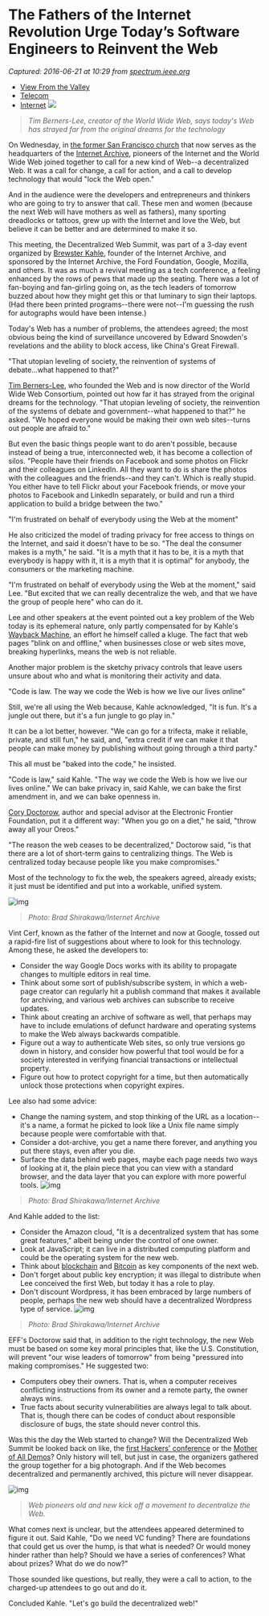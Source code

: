 # The Fathers of the Internet Revolution Urge Today’s Software Engineers to Reinvent the Web

_Captured: 2016-06-21 at 10:29 from [spectrum.ieee.org](http://spectrum.ieee.org/view-from-the-valley/telecom/internet/the-fathers-of-the-internet-revolution-urge-todays-pioneers-to-reinvent-the-web)_

  * [View From the Valley](http://spectrum.ieee.org/blog/view-from-the-valley)
  * [Telecom](http://spectrum.ieee.org/telecom)
  * [Internet](http://spectrum.ieee.org/telecom/internet)
![](http://spectrum.ieee.org/img/TimBernersLee-1465843896039.jpg)

> _Tim Berners-Lee, creator of the World Wide Web, says today's Web has strayed far from the original dreams for the technology_

On Wednesday, in [the former San Francisco church](http://kalw.org/post/old-church-internet-archive-stores-our-digital-history#stream/0) that now serves as the headquarters of the [Internet Archive](https://archive.org/index.php), pioneers of the Internet and the World Wide Web joined together to call for a new kind of Web--a decentralized Web. It was a call for change, a call for action, and a call to develop technology that would "lock the Web open."

And in the audience were the developers and entrepreneurs and thinkers who are going to try to answer that call. These men and women (because the next Web will have mothers as well as fathers), many sporting dreadlocks or tattoos, grew up with the Internet and love the Web, but believe it can be better and are determined to make it so.

This meeting, the Decentralized Web Summit, was part of a 3-day event organized by [Brewster Kahle](http://brewster.kahle.org/about/), founder of the Internet Archive, and sponsored by the Internet Archive, the Ford Foundation, Google, Mozilla, and others. It was as much a revival meeting as a tech conference, a feeling enhanced by the rows of pews that made up the seating. There was a lot of fan-boying and fan-girling going on, as the tech leaders of tomorrow buzzed about how they might get this or that luminary to sign their laptops. (Had there been printed programs--there were not--I'm guessing the rush for autographs would have been intense.)

Today's Web has a number of problems, the attendees agreed; the most obvious being the kind of surveillance uncovered by Edward Snowden's revelations and the ability to block access, like China's Great Firewall.

"That utopian leveling of society, the reinvention of systems of debate...what happened to that?"

[Tim Berners-Lee](https://www.w3.org/People/Berners-Lee/), who founded the Web and is now director of the World Wide Web Consortium, pointed out how far it has strayed from the original dreams for the technology. "That utopian leveling of society, the reinvention of the systems of debate and government--what happened to that?" he asked. "We hoped everyone would be making their own web sites--turns out people are afraid to."

But even the basic things people want to do aren't possible, because instead of being a true, interconnected web, it has become a collection of silos. "People have their friends on Facebook and some photos on Flickr and their colleagues on LinkedIn. All they want to do is share the photos with the colleagues and the friends--and they can't. Which is really stupid. You either have to tell Flickr about your Facebook friends, or move your photos to Facebook and LinkedIn separately, or build and run a third application to build a bridge between the two."

"I'm frustrated on behalf of everybody using the Web at the moment"

He also criticized the model of trading privacy for free access to things on the Internet, and said it doesn't have to be so. "The deal the consumer makes is a myth," he said. "It is a myth that it has to be, it is a myth that everybody is happy with it, it is a myth that it is optimal" for anybody, the consumers or the marketing machine.

"I'm frustrated on behalf of everybody using the Web at the moment," said Lee. "But excited that we can really decentralize the web, and that we have the group of people here" who can do it.

Lee and other speakers at the event pointed out a key problem of the Web today is its ephemeral nature, only partly compensated for by Kahle's [Wayback Machine](https://archive.org/web/), an effort he himself called a kluge. The fact that web pages "blink on and offline," when businesses close or web sites move, breaking hyperlinks, means the web is not reliable.

Another major problem is the sketchy privacy controls that leave users unsure about who and what is monitoring their activity and data.

"Code is law. The way we code the Web is how we live our lives online"

Still, we're all using the Web because, Kahle acknowledged, "It is fun. It's a jungle out there, but it's a fun jungle to go play in."

It can be a lot better, however. "We can go for a trifecta, make it reliable, private, and still fun," he said, and, "extra credit if we can make it that people can make money by publishing without going through a third party."

This all must be "baked into the code," he insisted.

"Code is law," said Kahle. "The way we code the Web is how we live our lives online." We can bake privacy in, said Kahle, we can bake the first amendment in, and we can bake openness in.

[Cory Doctorow](http://craphound.com/), author and special advisor at the Electronic Frontier Foundation, put it a different way: "When you go on a diet," he said, "throw away all your Oreos."

"The reason the web ceases to be decentralized," Doctorow said, "is that there are a lot of short-term gains to centralizing things. The Web is centralized today because people like you make compromises."

Most of the technology to fix the web, the speakers agreed, already exists; it just must be identified and put into a workable, unified system.

![img](http://spectrum.ieee.org/image/Mjc2NDMwMw.jpeg)

> _Photo: Brad Shirakawa/Internet Archive_

Vint Cerf, known as the father of the Internet and now at Google, tossed out a rapid-fire list of suggestions about where to look for this technology. Among these, he asked the developers to:

  * Consider the way Google Docs works with its ability to propagate changes to multiple editors in real time. 
  * Think about some sort of publish/subscribe system, in which a web-page creator can regularly hit a publish command that makes it available for archiving, and various web archives can subscribe to receive updates.
  * Think about creating an archive of software as well, that perhaps may have to include emulations of defunct hardware and operating systems to make the Web always backwards compatible.
  * Figure out a way to authenticate Web sites, so only true versions go down in history, and consider how powerful that tool would be for a society interested in verifying financial transactions or intellectual property.
  * Figure out how to protect copyright for a time, but then automatically unlock those protections when copyright expires.

Lee also had some advice:

  * Change the naming system, and stop thinking of the URL as a location--it's a name, a format he picked to look like a Unix file name simply because people were comfortable with that.
  * Consider a dot-archive, you get a name there forever, and anything you put there stays, even after you die.
  * Surface the data behind web pages, maybe each page needs two ways of looking at it, the plain piece that you can view with a standard browser, and the data layer that you can explore with more powerful tools.
![img](http://spectrum.ieee.org/image/Mjc2NDMwNA.jpeg)

> _Photo: Brad Shirakawa/Internet Archive_

And Kahle added to the list:

  * Consider the Amazon cloud, "It is a decentralized system that has some great features," albeit being under the control of one owner.
  * Look at JavaScript; it can live in a distributed computing platform and could be the operating system for the new web.
  * Think about [blockchain](http://spectrum.ieee.org/computing/networks/the-future-of-the-web-looks-a-lot-like-bitcoin) and [Bitcoin](http://spectrum.ieee.org/tag/Bitcoin) as key components of the next web.
  * Don't forget about public key encryption; it was illegal to distribute when Lee conceived the first Web, but today it has a role to play.
  * Don't discount Wordpress, it has been embraced by large numbers of people, perhaps the new web should have a decentralized Wordpress type of service.
![img](http://spectrum.ieee.org/image/Mjc2NDMwNQ.jpeg)

> _Photo: Brad Shirakawa/Internet Archive_

EFF's Doctorow said that, in addition to the right technology, the new Web must be based on some key moral principles that, like the U.S. Constitution, will prevent "our wise leaders of tomorrow" from being "pressured into making compromises." He suggested two:

  * Computers obey their owners. That is, when a computer receives conflicting instructions from its owner and a remote party, the owner always wins.
  * True facts about security vulnerabilities are always legal to talk about. That is, though there can be codes of conduct about responsible disclosure of bugs, the state should never control this.

Was this the day the Web started to change? Will the Decentralized Web Summit be looked back on like, the [first Hackers' conference](https://conference.think.org/about/about.html) or the [Mother of All Demos](http://dougengelbart.org/events/1968-demo-highlights.html)? Only history will tell, but just in case, the organizers gathered the group together for a big photograph. And if the Web becomes decentralized and permanently archived, this picture will never disappear.

![img](http://spectrum.ieee.org/image/Mjc2NDMwNg.jpeg)

> _Web pioneers old and new kick off a movement to decentralize the Web._

What comes next is unclear, but the attendees appeared determined to figure it out. Said Kahle, "Do we need VC funding? There are foundations that could get us over the hump, is that what is needed? Or would money hinder rather than help? Should we have a series of conferences? What about prizes? What do we do now?"

Those sounded like questions, but really, they were a call to action, to the charged-up attendees to go out and do it.

Concluded Kahle. "Let's go build the decentralized web!"
